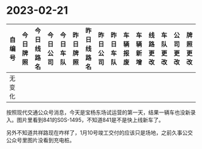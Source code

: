 # 2023-02-21
| 自编号      | 今日牌照      | 今日线路名 | 今日公司  | 今日车队 | 昨日牌照      | 昨日线路名 | 昨日公司  | 昨日车队 | 车辆报废 | 车辆新增 | 线路更改  | 车队更改  | 公司更改 | 牌照更改 |
|----------|-----------|-------|-------|------|-----------|-------|-------|------|------|------|-------|-------|------|------|
| 无变化 |

按照现代交通公众号消息，今天是宝杨东场试运营的第一天，结果一辆车也没新录入。图片里看到841的S0S-1495，不知道841是不是快上线新车了。

另外不知道共祥路现在咋样了，1月10号竣工交付的应该只是场地，之前久事公交公众号里图片没看到充电桩。

